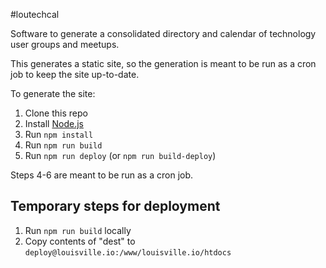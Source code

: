 #loutechcal

Software to generate a consolidated directory and calendar of technology user groups and meetups.

This generates a static site, so the generation is meant to be run as a cron job to keep the site up-to-date.

To generate the site:

1. Clone this repo
2. Install [Node.js](http://nodejs.org/)
3. Run `npm install`
4. Run `npm run build`
5. Run `npm run deploy` (or `npm run build-deploy`)

Steps 4-6 are meant to be run as a cron job.

## Temporary steps for deployment
1. Run `npm run build` locally
2. Copy contents of "dest" to `deploy@louisville.io:/www/louisville.io/htdocs`
